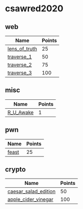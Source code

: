 # csawred2020

## web
Name | Points
-----|--------
[lens_of_truth](lens_of_truth/README.md) | 25
[traverse_1](traverse_1/README.md) | 50
[traverse_2](traverse_2/README.md) | 75
[traverse_3](traverse_3/README.md) | 100

## misc
Name | Points
-----|--------
[R_U_Awake](R_U_Awake/README.md) | 1

## pwn
Name | Points
-----|--------
[feast](feast/README.md) | 25

## crypto
Name | Points
-----|--------
[caesar_salad_edition](caesar_salad_edition/README.md) | 50
[apple_cider_vinegar](apple_cider_vinegar/README.md) | 100
